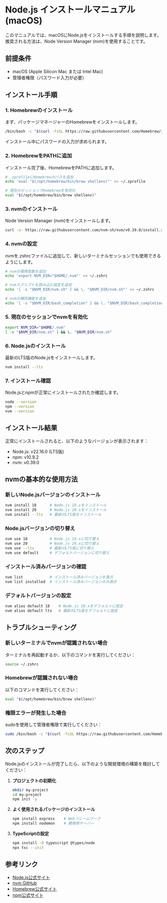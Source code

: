 # Node.js インストールマニュアル (macOS)

このマニュアルでは、macOSにNode.jsをインストールする手順を説明します。推奨される方法は、Node Version Manager (nvm)を使用することです。

## 前提条件

- macOS (Apple Silicon Mac または Intel Mac)
- 管理者権限（パスワード入力が必要）

## インストール手順

### 1. Homebrewのインストール

まず、パッケージマネージャーのHomebrewをインストールします。

```bash
/bin/bash -c "$(curl -fsSL https://raw.githubusercontent.com/Homebrew/install/HEAD/install.sh)"
```

インストール中にパスワードの入力が求められます。

### 2. HomebrewをPATHに追加

インストール完了後、HomebrewをPATHに追加します。

```bash
# .zprofileにHomebrewのパスを追加
echo 'eval "$(/opt/homebrew/bin/brew shellenv)"' >> ~/.zprofile

# 現在のセッションでHomebrewを有効化
eval "$(/opt/homebrew/bin/brew shellenv)"
```

### 3. nvmのインストール

Node Version Manager (nvm)をインストールします。

```bash
curl -o- https://raw.githubusercontent.com/nvm-sh/nvm/v0.39.0/install.sh | bash
```

### 4. nvmの設定

nvmを.zshrcファイルに追加して、新しいターミナルセッションでも使用できるようにします。

```bash
# nvmの環境変数を追加
echo 'export NVM_DIR="$HOME/.nvm"' >> ~/.zshrc

# nvmスクリプトを読み込む設定を追加
echo '[ -s "$NVM_DIR/nvm.sh" ] && \. "$NVM_DIR/nvm.sh"' >> ~/.zshrc

# nvmの補完機能を追加
echo '[ -s "$NVM_DIR/bash_completion" ] && \. "$NVM_DIR/bash_completion"' >> ~/.zshrc
```

### 5. 現在のセッションでnvmを有効化

```bash
export NVM_DIR="$HOME/.nvm"
[ -s "$NVM_DIR/nvm.sh" ] && \. "$NVM_DIR/nvm.sh"
```

### 6. Node.jsのインストール

最新のLTS版のNode.jsをインストールします。

```bash
nvm install --lts
```

### 7. インストール確認

Node.jsとnpmが正常にインストールされたか確認します。

```bash
node --version
npm --version
nvm --version
```

## インストール結果

正常にインストールされると、以下のようなバージョンが表示されます：

- Node.js: v22.16.0 (LTS版)
- npm: v10.9.2
- nvm: v0.39.0

## nvmの基本的な使用方法

### 新しいNode.jsバージョンのインストール

```bash
nvm install 18      # Node.js 18.xをインストール
nvm install 20      # Node.js 20.xをインストール
nvm install --lts   # 最新のLTS版をインストール
```

### Node.jsバージョンの切り替え

```bash
nvm use 18          # Node.js 18.xに切り替え
nvm use 20          # Node.js 20.xに切り替え
nvm use --lts       # 最新のLTS版に切り替え
nvm use default     # デフォルトバージョンに切り替え
```

### インストール済みバージョンの確認

```bash
nvm list            # インストール済みバージョンを表示
nvm list installed  # インストール済みバージョンのみ表示
```

### デフォルトバージョンの設定

```bash
nvm alias default 18    # Node.js 18.xをデフォルトに設定
nvm alias default lts   # 最新のLTS版をデフォルトに設定
```

## トラブルシューティング

### 新しいターミナルでnvmが認識されない場合

ターミナルを再起動するか、以下のコマンドを実行してください：

```bash
source ~/.zshrc
```

### Homebrewが認識されない場合

以下のコマンドを実行してください：

```bash
eval "$(/opt/homebrew/bin/brew shellenv)"
```

### 権限エラーが発生した場合

sudoを使用して管理者権限で実行してください：

```bash
sudo /bin/bash -c "$(curl -fsSL https://raw.githubusercontent.com/Homebrew/install/HEAD/install.sh)"
```

## 次のステップ

Node.jsのインストールが完了したら、以下のような開発環境の構築を検討してください：

1. **プロジェクトの初期化**

   ```bash
   mkdir my-project
   cd my-project
   npm init -y
   ```

2. **よく使用されるパッケージのインストール**

   ```bash
   npm install express    # Webフレームワーク
   npm install nodemon    # 開発用サーバー
   ```

3. **TypeScriptの設定**
   ```bash
   npm install -D typescript @types/node
   npx tsc --init
   ```

## 参考リンク

- [Node.js公式サイト](https://nodejs.org/)
- [nvm GitHub](https://github.com/nvm-sh/nvm)
- [Homebrew公式サイト](https://brew.sh/)
- [npm公式サイト](https://www.npmjs.com/)
